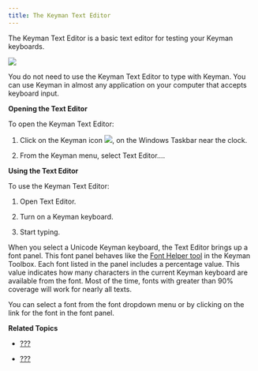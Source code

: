 ```yaml
---
title: The Keyman Text Editor
---
```


The Keyman Text Editor is a basic text editor for testing your Keyman
keyboards.

![](desktop_images/texteditor.png)

<div class="note">

You do not need to use the Keyman Text Editor to type with Keyman. You
can use Keyman in almost any application on your computer that accepts
keyboard input.

</div>

**Opening the Text Editor**

To open the Keyman Text Editor:

1.  Click on the Keyman icon ![](desktop_images/icon-keyman.png), on the
    Windows Taskbar near the clock.

2.  From the Keyman menu, select Text Editor….

**Using the Text Editor**

To use the Keyman Text Editor:

1.  Open Text Editor.

2.  Turn on a Keyman keyboard.

3.  Start typing.

When you select a Unicode Keyman keyboard, the Text Editor brings up a
font panel. This font panel behaves like the [Font Helper
tool](#basic_fonthelper) in the Keyman Toolbox. Each font listed in the
panel includes a percentage value. This value indicates how many
characters in the current Keyman keyboard are available from the font.
Most of the time, fonts with greater than 90% coverage will work for
nearly all texts.

You can select a font from the font dropdown menu or by clicking on the
link for the font in the font panel.

**Related Topics**

-   [???](#start_tutorial)

-   [???](#basic_enable_keyboard)

